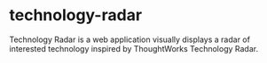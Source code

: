 # technology-radar
Technology Radar is a web application visually displays a radar of interested technology inspired by ThoughtWorks Technology Radar. 

